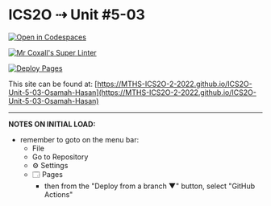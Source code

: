 # ICS2O ⇢ Unit #5-03

[![Open in Codespaces](https://classroom.github.com/assets/launch-codespace-7f7980b617ed060a017424585567c406b6ee15c891e84e1186181d67ecf80aa0.svg)](https://classroom.github.com/open-in-codespaces?assignment_repo_id=11036889)

[![Mr Coxall's Super Linter](https://github.com/MTHS-ICS2O-2-2022/ICS2O-Unit-5-03-Osamah-Hasan/workflows/Mr%20Coxall's%20Super%20Linter/badge.svg)](https://github.com/MTHS-ICS2O-2-2022/ICS2O-Unit-5-03-Osamah-Hasan/actions)

[![Deploy Pages](https://github.com/MTHS-ICS2O-2-2022/ICS2O-Unit-5-03-Osamah-Hasan/workflows/Deploy%20Pages/badge.svg)](https://github.com/MTHS-ICS2O-2-2022/ICS2O-Unit-5-03-Osamah-Hasan/actions)

This site can be found at: [https://MTHS-ICS2O-2-2022.github.io/ICS2O-Unit-5-03-Osamah-Hasan](https://MTHS-ICS2O-2-2022.github.io/ICS2O-Unit-5-03-Osamah-Hasan)

---

**NOTES ON INITIAL LOAD:**
- remember to goto on the menu bar:
  - File
  - Go to Repository
  - ⚙ Settings
  - 🗔 Pages
    - then from the "Deploy from a branch ▼" button, select "GitHub Actions"
